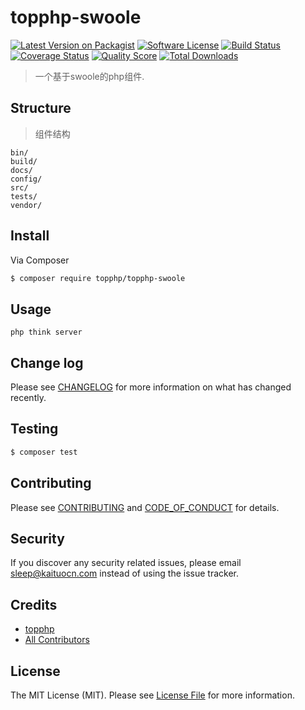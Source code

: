 # topphp-swoole

[![Latest Version on Packagist][ico-version]][link-packagist]
[![Software License][ico-license]](LICENSE.md)
[![Build Status][ico-travis]][link-travis]
[![Coverage Status][ico-scrutinizer]][link-scrutinizer]
[![Quality Score][ico-code-quality]][link-code-quality]
[![Total Downloads][ico-downloads]][link-downloads]

> 一个基于swoole的php组件.

## Structure
> 组件结构

```
bin/        
build/
docs/
config/
src/
tests/
vendor/
```


## Install

Via Composer

``` bash
$ composer require topphp/topphp-swoole
```

## Usage

``` shell script
php think server
```

## Change log

Please see [CHANGELOG](CHANGELOG.md) for more information on what has changed recently.

## Testing

``` bash
$ composer test
```

## Contributing

Please see [CONTRIBUTING](CONTRIBUTING.md) and [CODE_OF_CONDUCT](CODE_OF_CONDUCT.md) for details.

## Security

If you discover any security related issues, please email sleep@kaituocn.com instead of using the issue tracker.

## Credits

- [topphp][link-author]
- [All Contributors][link-contributors]

## License

The MIT License (MIT). Please see [License File](LICENSE.md) for more information.

[ico-version]: https://img.shields.io/packagist/v/topphp/topphp-swoole.svg?style=flat-square
[ico-license]: https://img.shields.io/badge/license-MIT-brightgreen.svg?style=flat-square
[ico-travis]: https://img.shields.io/travis/topphp/topphp-swoole/master.svg?style=flat-square
[ico-scrutinizer]: https://img.shields.io/scrutinizer/coverage/g/topphp/topphp-swoole.svg?style=flat-square
[ico-code-quality]: https://img.shields.io/scrutinizer/g/topphp/topphp-swoole.svg?style=flat-square
[ico-downloads]: https://img.shields.io/packagist/dt/topphp/topphp-swoole.svg?style=flat-square

[link-packagist]: https://packagist.org/packages/topphp/topphp-swoole
[link-travis]: https://travis-ci.org/topphp/topphp-swoole
[link-scrutinizer]: https://scrutinizer-ci.com/g/topphp/topphp-swoole/code-structure
[link-code-quality]: https://scrutinizer-ci.com/g/topphp/topphp-swoole
[link-downloads]: https://packagist.org/packages/topphp/topphp-swoole
[link-author]: https://github.com/topphp
[link-contributors]: ../../contributors
